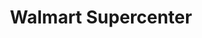 ---
title: "Walmart Supercenter"
url: /mesa/walmart-supercenter-east-mckellips-road/
shop: supermarket
---